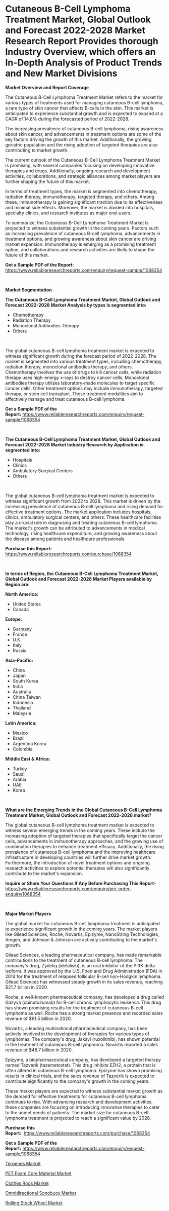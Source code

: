 <p><h1>Cutaneous B-Cell Lymphoma Treatment Market, Global Outlook and Forecast 2022-2028 Market Research Report Provides thorough Industry Overview, which offers an In-Depth Analysis of Product Trends and New Market Divisions</h1></p><p><strong>Market Overview and Report Coverage</strong></p>
<p><p>The Cutaneous B-Cell Lymphoma Treatment Market refers to the market for various types of treatments used for managing cutaneous B-cell lymphoma, a rare type of skin cancer that affects B-cells in the skin. This market is anticipated to experience substantial growth and is expected to expand at a CAGR of 14.8% during the forecasted period of 2022-2028.</p><p>The increasing prevalence of cutaneous B-cell lymphoma, rising awareness about skin cancer, and advancements in treatment options are some of the key factors driving the growth of this market. Additionally, the growing geriatric population and the rising adoption of targeted therapies are also contributing to market growth.</p><p>The current outlook of the Cutaneous B-Cell Lymphoma Treatment Market is promising, with several companies focusing on developing innovative therapies and drugs. Additionally, ongoing research and development activities, collaborations, and strategic alliances among market players are further shaping the future of this market.</p><p>In terms of treatment types, the market is segmented into chemotherapy, radiation therapy, immunotherapy, targeted therapy, and others. Among these, immunotherapy is gaining significant traction due to its effectiveness and minimal side effects. Moreover, the market is divided into hospitals, specialty clinics, and research institutes as major end-users.</p><p>To summarize, the Cutaneous B-Cell Lymphoma Treatment Market is projected to witness substantial growth in the coming years. Factors such as increasing prevalence of cutaneous B-cell lymphoma, advancements in treatment options, and growing awareness about skin cancer are driving market expansion. Immunotherapy is emerging as a promising treatment option, and collaborations and research activities are likely to shape the future of this market.</p></p>
<p><strong>Get a Sample PDF of the Report:</strong> <a href="https://www.reliableresearchreports.com/enquiry/request-sample/1068354">https://www.reliableresearchreports.com/enquiry/request-sample/1068354</a></p>
<p>&nbsp;</p>
<p><strong>Market Segmentation</strong></p>
<p><strong>The Cutaneous B-Cell Lymphoma Treatment Market, Global Outlook and Forecast 2022-2028 Market Analysis by types is segmented into:</strong></p>
<p><ul><li>Chemotherapy</li><li>Radiation Therapy</li><li>Monoclonal Antibodies Therapy</li><li>Others</li></ul></p>
<p>&nbsp;</p>
<p><p>The global cutaneous B-cell lymphoma treatment market is expected to witness significant growth during the forecast period of 2022-2028. The market is segmented into various treatment types, including chemotherapy, radiation therapy, monoclonal antibodies therapy, and others. Chemotherapy involves the use of drugs to kill cancer cells, while radiation therapy uses high-energy x-rays to destroy cancer cells. Monoclonal antibodies therapy utilizes laboratory-made molecules to target specific cancer cells. Other treatment options may include immunotherapy, targeted therapy, or stem cell transplant. These treatment modalities aim to effectively manage and treat cutaneous B-cell lymphoma.</p></p>
<p><strong>Get a Sample PDF of the Report:</strong>&nbsp;<a href="https://www.reliableresearchreports.com/enquiry/request-sample/1068354">https://www.reliableresearchreports.com/enquiry/request-sample/1068354</a></p>
<p>&nbsp;</p>
<p><strong>The Cutaneous B-Cell Lymphoma Treatment Market, Global Outlook and Forecast 2022-2028 Market Industry Research by Application is segmented into:</strong></p>
<p><ul><li>Hospitals</li><li>Clinics</li><li>Ambulatory Surgical Centers</li><li>Others</li></ul></p>
<p>&nbsp;</p>
<p><p>The global cutaneous B-cell lymphoma treatment market is expected to witness significant growth from 2022 to 2028. This market is driven by the increasing prevalence of cutaneous B-cell lymphoma and rising demand for effective treatment options. The market application includes hospitals, clinics, ambulatory surgical centers, and others. These healthcare facilities play a crucial role in diagnosing and treating cutaneous B-cell lymphoma. The market's growth can be attributed to advancements in medical technology, rising healthcare expenditure, and growing awareness about the disease among patients and healthcare professionals.</p></p>
<p><strong>Purchase this Report:</strong>&nbsp; <a href="https://www.reliableresearchreports.com/purchase/1068354">https://www.reliableresearchreports.com/purchase/1068354</a></p>
<p>&nbsp;</p>
<p><strong>In terms of Region, the Cutaneous B-Cell Lymphoma Treatment Market, Global Outlook and Forecast 2022-2028 Market Players available by Region are:</strong></p>
<p>
    <p> <strong> North America: </strong>
        <ul>
            <li>United States</li>
            <li>Canada</li>
        </ul>
        </p> 
    <p> <strong> Europe: </strong>
        <ul>
            <li>Germany</li>
            <li>France</li>
            <li>U.K.</li>
            <li>Italy</li>
            <li>Russia</li>
        </ul>
        </p> 
    <p> <strong> Asia-Pacific: </strong>
        <ul>
            <li>China</li>
            <li>Japan</li>
            <li>South Korea</li>
            <li>India</li>
            <li>Australia</li>
            <li>China Taiwan</li>
            <li>Indonesia</li>
            <li>Thailand</li>
            <li>Malaysia</li>
        </ul>
        </p> 
    <p> <strong> Latin America: </strong>
        <ul>
            <li>Mexico</li>
            <li>Brazil</li>
            <li>Argentina Korea</li>
            <li>Colombia</li>
        </ul>
        </p> 
    <p> <strong> Middle East & Africa: </strong>
        <ul>
            <li>Turkey</li>
            <li>Saudi</li>
            <li>Arabia</li>
            <li>UAE</li>
            <li>Korea</li>
        </ul>
    </p>
    </p>
<p>&nbsp;</p>
<p><strong>What are the Emerging Trends in the Global Cutaneous B-Cell Lymphoma Treatment Market, Global Outlook and Forecast 2022-2028 market?</strong></p>
<p><p>The global cutaneous B-cell lymphoma treatment market is expected to witness several emerging trends in the coming years. These include the increasing adoption of targeted therapies that specifically target the cancer cells, advancements in immunotherapy approaches, and the growing use of combination therapies to enhance treatment efficacy. Additionally, the rising prevalence of cutaneous B-cell lymphoma and the improving healthcare infrastructure in developing countries will further drive market growth. Furthermore, the introduction of novel treatment options and ongoing research activities to explore potential therapies will also significantly contribute to the market's expansion.</p></p>
<p><strong>Inquire or Share Your Questions If Any Before Purchasing This Report</strong>- <a href="https://www.reliableresearchreports.com/enquiry/pre-order-enquiry/1068354">https://www.reliableresearchreports.com/enquiry/pre-order-enquiry/1068354</a></p>
<p>&nbsp;</p>
<p><strong>Major Market Players</strong></p>
<p><p>The global market for cutaneous B-cell lymphoma treatment is anticipated to experience significant growth in the coming years. The market players like Gilead Sciences, Roche, Novartis, Epizyme, NanoString Technologies, Amgen, and Johnson & Johnson are actively contributing to the market's growth.</p><p>Gilead Sciences, a leading pharmaceutical company, has made remarkable contributions to the treatment of cutaneous B-cell lymphoma. The company's drug, Zydelig (idelalisib), is an oral inhibitor of the PI3K delta isoform. It was approved by the U.S. Food and Drug Administration (FDA) in 2014 for the treatment of relapsed follicular B-cell non-Hodgkin lymphoma. Gilead Sciences has witnessed steady growth in its sales revenue, reaching $21.7 billion in 2020.</p><p>Roche, a well-known pharmaceutical company, has developed a drug called Gazyva (obinutuzumab) for B-cell chronic lymphocytic leukemia. This drug has shown promising results for the treatment of cutaneous B-cell lymphoma as well. Roche has a strong market presence and recorded sales revenue of $61.5 billion in 2020.</p><p>Novartis, a leading multinational pharmaceutical company, has been actively involved in the development of therapies for various types of lymphomas. The company's drug, Jakavi (ruxolitinib), has shown potential in the treatment of cutaneous B-cell lymphoma. Novartis reported a sales revenue of $48.7 billion in 2020.</p><p>Epizyme, a biopharmaceutical company, has developed a targeted therapy named Tazverik (tazemetostat). This drug inhibits EZH2, a protein that is often altered in cutaneous B-cell lymphoma. Epizyme has shown promising results in clinical trials, and the sales revenue of Tazverik is expected to contribute significantly to the company's growth in the coming years.</p><p>These market players are expected to witness substantial market growth as the demand for effective treatments for cutaneous B-cell lymphoma continues to rise. With advancing research and development activities, these companies are focusing on introducing innovative therapies to cater to the unmet needs of patients. The market size for cutaneous B-cell lymphoma treatment is projected to reach a significant value by 2028.</p></p>
<p><strong>Purchase this Report:</strong>&nbsp;&nbsp;<a href="https://www.reliableresearchreports.com/purchase/1068354">https://www.reliableresearchreports.com/purchase/1068354</a></p>
<p></p>
<p><strong>Get a Sample PDF of the Report:</strong>&nbsp;<a href="https://www.reliableresearchreports.com/enquiry/request-sample/1068354">https://www.reliableresearchreports.com/enquiry/request-sample/1068354</a></p>
<p><p><a href="https://medium.com/@moribenton733320/terpenes-market-size-growth-forecast-2023-2030-2610be49ee97">Terpenes Market</a></p><p><a href="https://www.reportprime.com/pet-foam-core-material-r540">PET Foam Core Material Market</a></p><p><a href="https://www.linkedin.com/pulse/clothes-rods-market-insights-players-forecast-till-2030-bf5pe/">Clothes Rods Market</a></p><p><a href="https://issuu.com/reportprime-2/docs/omnidirectional-sonobuoy-market-size-2030.pptx?fr=xKAE9_zU1NQ">Omnidirectional Sonobuoy Market</a></p><p><a href="https://www.reportprime.com/rolling-stock-wheel-r75">Rolling Stock Wheel Market</a></p></p>